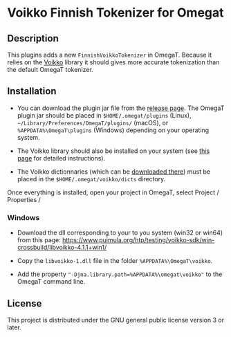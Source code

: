 # Voikko Finnish Tokenizer for Omegat

## Description

This plugins adds a new `FinnishVoikkoTokenizer` in OmegaT. Because it relies on the [Voikko](https://voikko.puimula.org/) library it should gives more accurate tokenization than the default OmegaT tokenizer.


## Installation

* You can download the plugin jar file from the [release page](../../releases). The OmegaT plugin jar should be placed in `$HOME/.omegat/plugins` (Linux), `~/Library/Preferences/OmegaT/plugins/` (macOS), or `%APPDATA%\OmegaT\plugins` (Windows) depending on your operating system.

* The Voikko library should also be installed on your system (see [this page](https://voikko.puimula.org/java.html) for detailed instructions).

* The Voikko dictionnaries (which can be [downloaded there](https://www.puimula.org/htp/testing/voikko-snapshot-v5/)) must be placed in the `$HOME/.omegat/voikko/dicts` directory.

Once everything is installed, open your project in OmegaT, select  Project / Properties / 

### Windows

* Download the dll corresponding to your to you system (win32 or win64) from this page: https://www.puimula.org/htp/testing/voikko-sdk/win-crossbuild/libvoikko-4.1.1+win1/
   
* Copy the `libvoikko-1.dll` file in the folder `%APPDATA%\OmegaT\voikko`.

* Add the property `"-Djna.library.path=%APPDATA%\omegat\voikko"` to the OmegaT command line. 

## License

This project is distributed under the GNU general public license version 3 or later.

